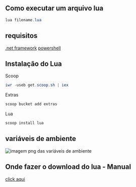 ## Como executar um arquivo lua
```powershell
lua filename.lua
```

## requisitos
[.net framework](https://dotnet.microsoft.com/en-us/download)
[powershell](https://docs.microsoft.com/en-us/powershell/scripting/install/installing-powershell-on-windows?view=powershell-7.2)

## Instalação do Lua
Scoop
```powershell
iwr -useb get.scoop.sh | iex
```

Extras
```powershell
scoop bucket add extras
```

Lua
```powershell
scoop install lua
```

## variáveis de ambiente
<image src="./public/variaveis-ambiente.png" alt="imagem png das variáveis de ambiente">

## Onde fazer o download do lua - Manual
[click aqui](https://www.lua.org/download.html)
